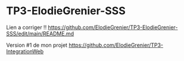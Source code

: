 # TP3-ElodieGrenier-SSS
Lien a corriger !!
https://github.com/ElodieGrenier/TP3-ElodieGrenier-SSS/edit/main/README.md


Version #1 de mon projet
https://github.com/ElodieGrenier/TP3-IntegrationWeb
